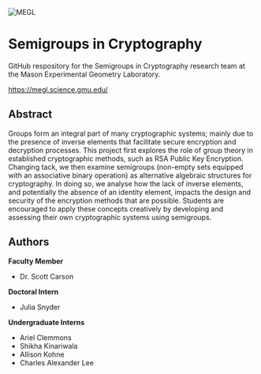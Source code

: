 ![MEGL](https://meglab.wdfiles.com/local--files/home:home/megl_logo_color.png)

# Semigroups in Cryptography
GitHub respository for the Semigroups in Cryptography research team at the Mason Experimental Geometry Laboratory.

https://megl.science.gmu.edu/

## Abstract
Groups form an integral part of many cryptographic systems; mainly due to the presence of inverse elements that facilitate secure encryption and decryption processes. This project first explores the role of group theory in established cryptographic methods, such as RSA Public Key Encryption. Changing tack, we then examine semigroups (non-empty sets equipped with an associative binary operation) as alternative algebraic structures for cryptography. In doing so, we analyse how the lack of inverse elements, and potentially the absence of an identity element, impacts the design and security of the encryption methods that are possible. Students are encouraged to apply these concepts creatively by developing and assessing their own cryptographic systems using semigroups.

## Authors
**Faculty Member**
* Dr. Scott Carson

**Doctoral Intern**
* Julia Snyder

**Undergraduate Interns**
* Ariel Clemmons
* Shikha Kinariwala
* Allison Kohne
* Charles Alexander Lee


